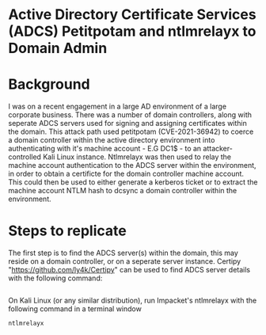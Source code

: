 # Active Directory Certificate Services (ADCS) Petitpotam and ntlmrelayx to Domain Admin

# Background

I was on a recent engagement in a large AD environment of a large corporate business. There was a number of domain controllers, along with seperate ADCS servers used for signing and assigning certificates within the domain. This attack path used petitpotam (CVE-2021-36942) to coerce a domain controller within the active directory environment into authenticating with it's machine account - E.G DC1$ - to an attacker-controlled Kali Linux instance. Ntlmrelayx was then used to relay the machine account authentication to the ADCS server within the environment, in order to obtain a certificte for the domain controller machine account. This could then be used to either generate a kerberos ticket or to extract the machine account NTLM hash to dcsync a domain controller within the environment.

# Steps to replicate

The first step is to find the ADCS server(s) within the domain, this may reside on a domain controller, or on a seperate server instance. Certipy "https://github.com/ly4k/Certipy" can be used to find ADCS server details with the following command:

```shell

```

On Kali Linux (or any similar distribution), run Impacket's ntlmrelayx with the following command in a terminal window

```shell
ntlmrelayx 
```
